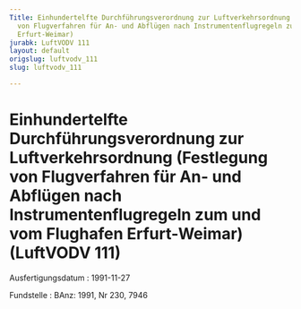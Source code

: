 ```yaml
---
Title: Einhundertelfte Durchführungsverordnung zur Luftverkehrsordnung (Festlegung
  von Flugverfahren für An- und Abflügen nach Instrumentenflugregeln zum und vom Flughafen
  Erfurt-Weimar)
jurabk: LuftVODV 111
layout: default
origslug: luftvodv_111
slug: luftvodv_111

---
```


# Einhundertelfte Durchführungsverordnung zur Luftverkehrsordnung (Festlegung von Flugverfahren für An- und Abflügen nach Instrumentenflugregeln zum und vom Flughafen Erfurt-Weimar) (LuftVODV 111)

Ausfertigungsdatum
:   1991-11-27

Fundstelle
:   BAnz: 1991, Nr 230, 7946

